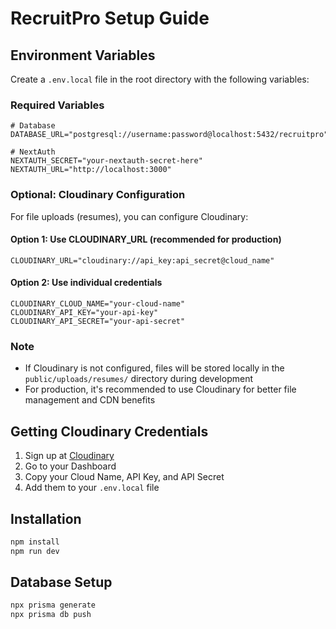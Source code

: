 # RecruitPro Setup Guide

## Environment Variables

Create a `.env.local` file in the root directory with the following variables:

### Required Variables

```env
# Database
DATABASE_URL="postgresql://username:password@localhost:5432/recruitpro"

# NextAuth
NEXTAUTH_SECRET="your-nextauth-secret-here"
NEXTAUTH_URL="http://localhost:3000"
```

### Optional: Cloudinary Configuration

For file uploads (resumes), you can configure Cloudinary:

#### Option 1: Use CLOUDINARY_URL (recommended for production)
```env
CLOUDINARY_URL="cloudinary://api_key:api_secret@cloud_name"
```

#### Option 2: Use individual credentials
```env
CLOUDINARY_CLOUD_NAME="your-cloud-name"
CLOUDINARY_API_KEY="your-api-key"
CLOUDINARY_API_SECRET="your-api-secret"
```

### Note
- If Cloudinary is not configured, files will be stored locally in the `public/uploads/resumes/` directory during development
- For production, it's recommended to use Cloudinary for better file management and CDN benefits

## Getting Cloudinary Credentials

1. Sign up at [Cloudinary](https://cloudinary.com/)
2. Go to your Dashboard
3. Copy your Cloud Name, API Key, and API Secret
4. Add them to your `.env.local` file

## Installation

```bash
npm install
npm run dev
```

## Database Setup

```bash
npx prisma generate
npx prisma db push
``` 